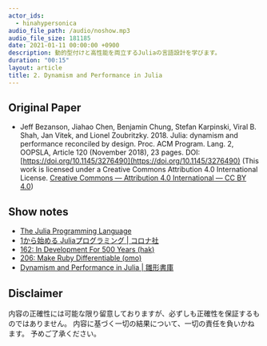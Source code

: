 ```yaml
---
actor_ids:
  - hinahypersonica
audio_file_path: /audio/noshow.mp3
audio_file_size: 181185
date: 2021-01-11 00:00:00 +0900
description: 動的型付けと高性能を両立するJuliaの言語設計を学びます。
duration: "00:15"
layout: article
title: 2. Dynamism and Performance in Julia
---
```


## Original Paper

* Jeff Bezanson, Jiahao Chen, Benjamin Chung, Stefan Karpinski, Viral B. Shah, Jan Vitek, and Lionel Zoubritzky. 2018. Julia: dynamism and performance reconciled by design. Proc. ACM Program. Lang. 2, OOPSLA, Article 120 (November 2018), 23 pages. DOI:[https://doi.org/10.1145/3276490](https://doi.org/10.1145/3276490) (This work is licensed under a Creative Commons Attribution 4.0 International License. [Creative Commons — Attribution 4.0 International — CC BY 4.0](https://creativecommons.org/licenses/by/4.0/))

## Show notes

* [The Julia Programming Language](https://julialang.org/)
* [1から始める Juliaプログラミング \| コロナ社](https://www.coronasha.co.jp/np/isbn/9784339029055/)
* [162: In Development For 500 Years (hak)](https://rebuild.fm/162/)
* [206: Make Ruby Differentiable (omo)](https://rebuild.fm/206/)
* [Dynamism and Performance in Julia \| 雛形書庫](https://tl.hateblo.jp/entry/2021/01/11/193304)

## Disclaimer

内容の正確性には可能な限り留意しておりますが、必ずしも正確性を保証するものではありません。
内容に基づく一切の結果について、一切の責任を負いかねます。
予めご了承ください。
